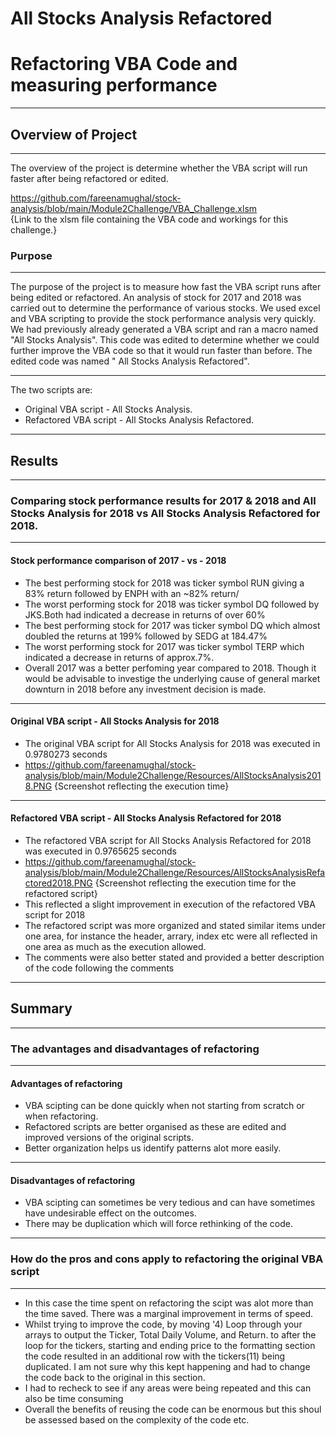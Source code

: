 # All Stocks Analysis Refactored


# Refactoring VBA Code and measuring performance
---
## Overview of Project
---
The overview of the project is determine whether the VBA script will run faster after being refactored or edited. 

https://github.com/fareenamughal/stock-analysis/blob/main/Module2Challenge/VBA_Challenge.xlsm   
{Link to the xlsm file containing the VBA code and workings for this challenge.}

### Purpose
---
The purpose of the project is to measure how fast the VBA script runs after being edited or refactored.
An analysis of stock for 2017 and 2018 was carried out to determine the performance of various stocks. We used excel and VBA scripting to provide the stock            performance analysis very quickly. We had previously already generated a VBA script and ran a macro named "All Stocks Analysis". This code was edited to determine      whether we could further improve the VBA code so that it would run faster than before. The edited code was named " All Stocks Analysis Refactored".

---
The two scripts are:
  - Original VBA script - All Stocks Analysis.
  - Refactored VBA script - All Stocks Analysis Refactored.
---
## Results
--- 
### Comparing stock performance results for 2017 & 2018 and All Stocks Analysis for 2018 vs All Stocks Analysis Refactored for 2018.
--- 
#### Stock performance comparison of 2017 - vs - 2018
  - The best performing stock for 2018 was ticker symbol RUN giving a 83% return followed by ENPH with an ~82% return/
  - The worst performing stock for 2018 was ticker symbol DQ followed by JKS.Both had indicated a decrease in returns of over 60%
  - The best performing stock for 2017 was ticker symbol DQ which almost doubled the returns at 199% followed by SEDG at 184.47%
  - The worst performing stock for 2017 was ticker symbol TERP which indicated a decrease in returns of approx.7%.
  - Overall 2017 was a better perfoming year compared to 2018. Though it would be advisable to investige the underlying cause of general market downturn in 2018           before any investment decision is made.	 
----
#### Original VBA script - All Stocks Analysis for 2018
  - The original VBA script for All Stocks Analysis for 2018 was executed in 0.9780273 seconds
  - https://github.com/fareenamughal/stock-analysis/blob/main/Module2Challenge/Resources/AllStocksAnalysis2018.PNG
     {Screenshot reflecting the execution time}
----
#### Refactored VBA script - All Stocks Analysis Refactored for 2018
  - The refactored VBA script for All Stocks Analysis Refactored for 2018 was executed in 0.9765625 seconds 
  - https://github.com/fareenamughal/stock-analysis/blob/main/Module2Challenge/Resources/AllStocksAnalysisRefactored2018.PNG
     {Screenshot reflecting the execution time for the refactored script}
  - This reflected a slight improvement in execution of the refactored VBA script for 2018
  - The refactored script was more organized and stated similar items under one area, for instance the header, arrary, index etc were all reflected in one area as much     as the execution allowed.
  - The comments were also better stated and provided a better description of the code following the comments

---
## Summary
---
### The advantages and disadvantages of refactoring
---
#### Advantages of refactoring
  - VBA scipting can be done quickly when not starting from scratch or when refactoring.
  - Refactored scripts are better organised as these are edited and improved versions of the original scripts.
  - Better organization helps us identify patterns alot more easily. 
---
#### Disadvantages of refactoring
  - VBA scipting can sometimes be very tedious and can have sometimes have undesirable effect on the outcomes.
  - There may be duplication which will force rethinking of the code.
---

### How do the pros and cons apply to refactoring the original VBA script
---
  - In this case the time spent on refactoring the scipt was alot more than the time saved. There was a marginal improvement in terms of speed.
  - Whilst trying to improve the code, by moving '4) Loop through your arrays to output the Ticker, Total Daily Volume, and Return. to after the loop for the tickers,     starting and ending price to the formatting section the code resulted in an additional row with the tickers(11) being duplicated. I am not sure why this kept           happening and had to change the code back to the original in this section.
  - I had to recheck to see if any areas were being repeated and this can also be time consuming
  - Overall the benefits of reusing the code can be enormous but this shoul be assessed based on the complexity of the code etc. 

